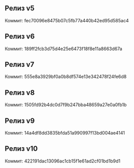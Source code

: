 ## Релиз v5
Коммит: fec70096e8475b07c5fb77a440b42ed95d585ac4
## Релиз v6
Коммит: 189ff2fcb3d75d4e25e6473f18f8e11a8663d67a
## Релиз v7
Коммит: 555e8a3929bf0a0b8df574e13e342478f24fe6d8
## Релиз v8
Коммит: 1505fd92b4dc0d7f9b247bba48659a27e0a0fb1b
## Релиз v9
Коммит: 14a4df8dd3835bfda51a990997f13bd004ae4141
## Релиз v10
Коммит: 422191dac13096ac1cb15f1e61ad2cf01bd1b9d1
